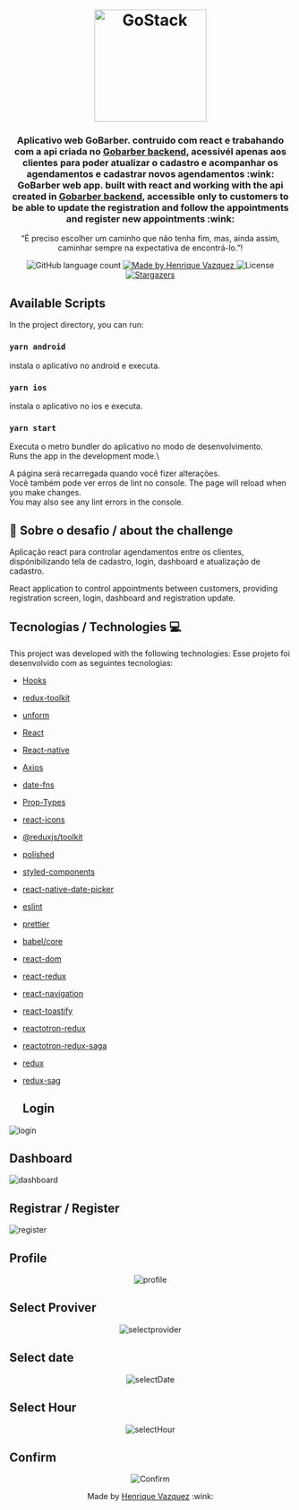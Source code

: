 <h1 align="center">
    <img alt="GoStack" src="https://rocketseat-cdn.s3-sa-east-1.amazonaws.com/bootcamp-header.png" width="200px" />
</h1>

<h3 align="center">
  Aplicativo web GoBarber. contruido com react e trabahando com a api criada no <a href="https://www.linkedin.com/in/henrique-vazquez-11905ab6" target="_blank">Gobarber backend</a>, acessivél apenas aos clientes  para poder atualizar o cadastro e acompanhar os agendamentos e cadastrar novos agendamentos  :wink:
  GoBarber web app. built with react and working with the api created in <a href="https://www.linkedin.com/in/henrique-vazquez-11905ab6" target="_blank">Gobarber backend</a>, accessible only to customers to be able to update the registration and follow the appointments and register new appointments :wink:
</h3>

<p align="center">“É preciso escolher um caminho que não tenha fim, mas, ainda assim, caminhar sempre na expectativa de encontrá-lo.”!</blockquote>

<p align="center">
  <img alt="GitHub language count" src="https://img.shields.io/github/languages/count/HenriqueVazquez/GoBarberMobile?color=%2304D361">

  <a href="https://www.linkedin.com/in/henrique-vazquez-11905ab6">
    <img alt="Made by Henrique Vazquez" src="https://img.shields.io/badge/made%20by-HenriqueVazquez-%2304D361">
  </a>

  <img alt="License" src="https://img.shields.io/badge/license-MIT-%2304D361">

  <a href="https://github.com/HenriqueVazquez/GoBarberMobile/stargazers">
    <img alt="Stargazers" src="https://img.shields.io/github/stars/HenriqueVazquez/GoBarberMobile?style=social">
  </a>
</p>

## Available Scripts

In the project directory, you can run:

### `yarn android`

instala o aplicativo no android e executa.


### `yarn ios`

instala o aplicativo no ios e executa.

### `yarn start`

Executa o metro bundler do aplicativo no modo de desenvolvimento.\
Runs the app in the development mode.\

A página será recarregada quando você fizer alterações.\
Você também pode ver erros de lint no console.
The page will reload when you make changes.\
You may also see any lint errors in the console.

## :rocket: Sobre o desafio / about the challenge

Aplicação react para controlar agendamentos entre os clientes, dispónibilizando tela de cadastro, login, dashboard e atualização de cadastro.

React application to control appointments between customers, providing registration screen, login, dashboard and registration update.

## Tecnologias / Technologies 💻

This project was developed with the following technologies:
Esse projeto foi desenvolvido com as seguintes tecnologias:

- [Hooks](https://pt-br.reactjs.org/docs/hooks-intro.html)
- [redux-toolkit](https://redux-toolkit.js.org/)
- [unform](https://github.com/unform/unform)
- [React](https://pt-br.reactjs.org/)
- [React-native](https://reactnative.dev/)
- [Axios](https://axios-http.com/)
- [date-fns](https://date-fns.org/)
- [Prop-Types](https://github.com/facebook/prop-types)
- [react-icons](https://react-icons.github.io/react-icons/)
- [@reduxjs/toolkit](https://redux-toolkit.js.org/)
- [polished](https://polished.js.org/)
- [styled-components](https://styled-components.com/)
- [react-native-date-picker](https://github.com/henninghall/react-native-date-picker)
- [eslint](https://eslint.org/)
- [prettier](https://eslint.org/)
- [babel/core](https://github.com/babel/babel)
- [react-dom](https://pt-br.reactjs.org/docs/react-dom.html)
- [react-redux](https://react-redux.js.org/)
- [react-navigation](https://reactnavigation.org/docs/hello-react-navigation)
- [react-toastify](https://fkhadra.github.io/react-toastify/introduction)
- [reactotron-redux](https://github.com/infinitered/reactotron)
- [reactotron-redux-saga](https://github.com/infinitered/reactotron/blob/master/docs/plugin-redux-saga.md)
- [redux](https://react-redux.js.org/)
- [redux-sag](https://redux-saga.js.org/)


  
  ## Login

<div align="login">
<img alt="login" src="https://github.com/HenriqueVazquez/GoBarberMobile/blob/main/screenShots/signIn.jpeg">
</div>


## Dashboard

<div align="dashboard">
<img alt="dashboard" src="https://github.com/HenriqueVazquez/GoBarberMobile/blob/main/screenShots/dashboard.jpeg">
</div>

## Registrar / Register

<div align="Register">
<img alt="register" src="https://github.com/HenriqueVazquez/GoBarberMobile/blob/main/screenShots/signUp.jpeg">
  </div>

## Profile 

  <div align="center">
  <img alt="profile" src="https://github.com/HenriqueVazquez/GoBarberMobile/blob/main/screenShots/profile.jpeg">
    </div>
    
   ## Select Proviver

  <div align="center">
  <img alt="selectprovider" src="https://github.com/HenriqueVazquez/GoBarberMobile/blob/main/screenShots/SelectProvider.jpeg">
    </div>

## Select date

  <div align="center">
  <img alt="selectDate" src="https://github.com/HenriqueVazquez/GoBarberMobile/blob/main/screenShots/selectDate.jpeg">
    </div>
    
  ## Select Hour

  <div align="center">
  <img alt="selectHour" src="https://github.com/HenriqueVazquez/GoBarberMobile/blob/main/screenShots/selectHour.jpeg">
    </div>
    
   ## Confirm

  <div align="center">
  <img alt="Confirm" src="https://github.com/HenriqueVazquez/GoBarberMobile/blob/main/screenShots/confirm.jpeg">
    </div>
    
    

  <p align="center">
Made by <a href="https://www.linkedin.com/in/henrique-vazquez-11905ab6" target="_blank"> Henrique Vazquez</a> :wink:
  </p>

